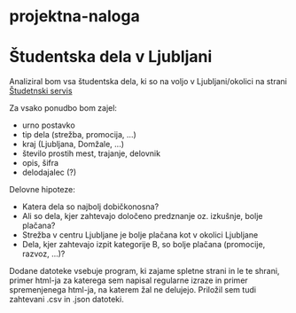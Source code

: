 # projektna-naloga
Študentska dela v Ljubljani
============================


Analiziral bom vsa študentska dela, ki so na voljo v Ljubljani/okolici na strani [Študetnski servis](https://www.studentski-servis.com/ess/prosta_dela.php)

Za vsako ponudbo bom zajel:
* urno postavko
* tip dela (strežba, promocija, ...)
* kraj (Ljubljana, Domžale, ...)
* število prostih mest, trajanje, delovnik
* opis, šifra
* delodajalec (?)

Delovne hipoteze:
* Katera dela so najbolj dobičkonosna?
* Ali so dela, kjer zahtevajo določeno predznanje oz. izkušnje, bolje plačana?
* Strežba v centru Ljubljane je bolje plačana kot v okolici Ljubljane
* Dela, kjer zahtevajo izpit kategorije B, so bolje plačana (promocije, razvoz, ...)?



Dodane datoteke vsebuje program, ki zajame spletne strani in le te shrani, primer html-ja za katerega sem napisal regularne izraze in primer spremenjenega html-ja, na katerem žal ne delujejo. Priložil sem tudi zahtevani .csv in .json datoteki.
